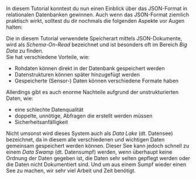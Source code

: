 
In diesem Tutorial konntest du nun einen Einblick über das JSON-Format in relationalen Datenbanken gewinnen.
Auch wenn das JSON-Format ziemlich praktisch wirkt, solltest du dir nochmals die folgenden Aspekte vor Augen halten:

Die in diesem Tutorial verwendete Speicherart mittels JSON-Dokumente, wird als _Schema-On-Read_ bezeichnet und ist besonders oft im Bereich _Big Data_ zu finden.   
Sie hat verschiedene Vorteile, wie:
- Rohdaten können direkt in der Datenbank gespeichert werden
- Datenstrukturen können später hinzugefügt werden
- Gespeicherte (Sensor-) Daten können verschiedene Formate haben

Allerdings gibt es auch enorme Nachteile aufgrund der unstrukturierten Daten, wie:
- eine schlechte Datenqualität
- doppelte, unnötige, Abfragen die erstellt werden müssen
- Sicherheitsanfälligkeit

Nicht umsonst wird dieses System auch als _Data Lake_ (dt. Datensee) bezeichnet, da in diesem alle verschiedenen und wichtigen Daten gemeinsam gespeichert werden können. Dieser See kann jedoch schnell zu einem _Data Swamp_ (dt. Datensumpf) werden, wenn überhaupt keine Ordnung der Daten gegeben ist, die Daten sehr selten gepflegt werden oder die Daten nicht Dokumentiert sind. Und um aus einem Sumpf wieder einen See zu machen, wir sehr viel Arbeit und Zeit benötigt.
